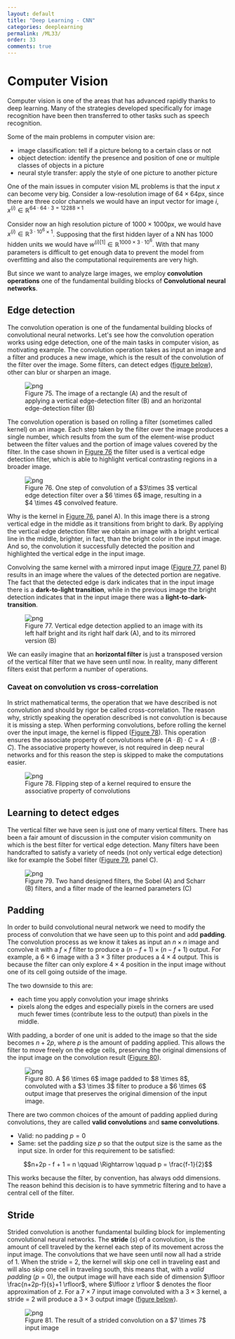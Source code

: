 ```yaml
---
layout: default
title: "Deep Learning - CNN"
categories: deeplearning
permalink: /ML33/
order: 33
comments: true
---
```


# Computer Vision
Computer vision is one of the areas that has advanced rapidly thanks to deep learning. Many of the strategies developed specifically for image recognition have been then transferred to other tasks such as speech recognition.

Some of the main problems in computer vision are:

* image classification: tell if a picture belong to a certain class or not
* object detection: identify the presence and position of one or multiple classes of objects in a picture
* neural style transfer: apply the style of one picture to another picture

One of the main issues in computer vision ML problems is that the input $x$ can become very big. Consider a low-resolution image of $64\times 64 \mathrm{px}$, since there are three color channels we would have an input vector for image $i$, $x^{(i)} \in \mathbb{R}^{64 \cdot 64 \cdot 3 = 12288 \times 1}$ 

Consider now an high resolution picture of $1000 \times 1000 \mathrm{px}$, we would have $x^{(i)} \in \mathbb{R}^{3 \cdot 10^6 \times 1}$. Supposing that the first hidden layer of a NN has 1000 hidden units we would have $w^{(i)[1]} \in \mathbb{R}^{1000 \times 3 \cdot 10^6}$. With that many parameters is difficult to get enough data to prevent the model from overfitting and also the computational requirements are very high.

But since we want to analyze large images, we employ **convolution operations** one of the fundamental building blocks of **Convolutional neural networks**.

## Edge detection
The convolution operation is one of the fundamental building blocks of convolutional neural networks. Let's see how the convolution operation works using edge detection, one of the main tasks in computer vision, as motivating example. The convolution operation takes as input an image and a filter and produces a new image, which is the result of the convolution of the filter over the image. Some filters, can detect edges (<a href="fig:edgedet">figure below</a>), other can blur or sharpen an image.  


    

<figure id="fig:edgedet">
    <img src="{{site.baseurl}}/pages/ML-33-DeepLearningStrategy_files/ML-33-DeepLearningStrategy_2_0.png" alt="png">
    <figcaption>Figure 75. The image of a rectangle (A) and the result of applying a vertical edge-detection filter (B) and an horizontal edge-detection filter (B)</figcaption>
</figure>

The convolution operation is based on rolling a filter (sometimes called kernel) on an image. Each step taken by the filter over the image produces a single number, which results from the sum of the element-wise product between the filter values and the portion of image values covered by the filter. In the case shown in <a href="#fig:convolution">Figure 76</a> the filter used is a vertical edge detection filter, which is able to highlight vertical contrasting regions in a broader image.


    

<figure id="fig:convolution">
    <img src="{{site.baseurl}}/pages/ML-33-DeepLearningStrategy_files/ML-33-DeepLearningStrategy_4_0.png" alt="png">
    <figcaption>Figure 76. One step of convolution of a $3\times 3$ vertical edge detection filter over a $6 \times 6$ image, resulting in a $4 \times 4$ convolved feature.</figcaption>
</figure>

Why is the kernel in <a href="#fig:convolution">Figure 76</a>, panel A). In this image there is a strong vertical edge in the middle as it transitions from bright to dark. By applying the vertical edge detection filter we obtain an image with a bright vertical line in the middle, brighter, in fact, than the bright color in the input image. And so, the convolution it successfully detected the position and highlighted the vertical edge in the input image.

Convolving the same kernel with a mirrored input image (<a href="#fig:vertedgedet">Figure 77</a>, panel B) results in an image where the values of the detected portion are negative. The fact that the detected edge is dark indicates that in the input image there is a **dark-to-light transition**, while in the previous image the bright detection indicates that in the input image there was a **light-to-dark-transition**.


    

<figure id="fig:vertedgedet">
    <img src="{{site.baseurl}}/pages/ML-33-DeepLearningStrategy_files/ML-33-DeepLearningStrategy_6_0.png" alt="png">
    <figcaption>Figure 77. Vertical edge detection applied to an image with its left half bright and its right half dark (A), and to its mirrored version (B)</figcaption>
</figure>

We can easily imagine that an **horizontal filter** is just a transposed version of the vertical filter that we have seen until now. In reality, many different filters exist that perform a number of operations.

### Caveat on convolution vs cross-correlation
In strict mathematical terms, the operation that we have described is not convolution and should by rigor be called cross-correlation. The reason why, strictly speaking the operation described is not convolution is because it is missing a step. When performing convolutions, before rolling the kernel over the input image, the kernel is flipped (<a href="#fig:kernelflip">Figure 78</a>). This operation ensures the associate property of convolutions where $(A \cdot B) \cdot C = A \cdot (B \cdot C)$. The associative property however, is not required in deep neural networks and for this reason the step is skipped to make the computations easier.


    

<figure id="fig:kernelflip">
    <img src="{{site.baseurl}}/pages/ML-33-DeepLearningStrategy_files/ML-33-DeepLearningStrategy_8_0.png" alt="png">
    <figcaption>Figure 78. Flipping step of a kernel required to ensure the associative property of convolutions</figcaption>
</figure>

## Learning to detect edges
The vertical filter we have seen is just one of many vertical filters. There has been a fair amount of discussion in the computer vision community on which is the best filter for vertical edge detection. Many filters have been handcrafted to satisfy a variety of needs (not only vertical edge detection) like for example the Sobel filter (<a href="#fig:filters">Figure 79</a>, panel C).


    

<figure id="fig:filters">
    <img src="{{site.baseurl}}/pages/ML-33-DeepLearningStrategy_files/ML-33-DeepLearningStrategy_10_0.png" alt="png">
    <figcaption>Figure 79. Two hand designed filters, the Sobel (A) and Scharr (B) filters, and a filter made of the learned parameters (C)</figcaption>
</figure>

## Padding
In order to build convolutional neural network we need to modify the process of convolution that we have seen up to this point and add **padding**. The convolution process as we know it takes as input an $n \times n$ image and convolve it with a $f \times f$ filter to produce a $(n-f+1) \times (n-f+1)$ output. For example, a $6 \times 6$ image with a $3 \times 3$ filter produces a $4 \times 4$ output. This is because the filter can only explore $4 \times 4$ position in the input image without one of its cell going outside of the image.

The two downside to this are:

* each time you apply convolution your image shrinks
* pixels along the edges and especially pixels in the corners are used much fewer times (contribute less to the output) than pixels in the middle.

With padding, a border of one unit is added to the image so that the side becomes $n+2p$, where $p$ is the amount of padding applied. This allows the filter to move freely on the edge cells, preserving the original dimensions of the input image on the convolution result (<a href="#fig:padding">Figure 80</a>).


    

<figure id="fig:padding">
    <img src="{{site.baseurl}}/pages/ML-33-DeepLearningStrategy_files/ML-33-DeepLearningStrategy_12_0.png" alt="png">
    <figcaption>Figure 80. A $6 \times 6$ image padded to $8 \times 8$, convoluted with a $3 \times 3$ filter to produce a $6 \times 6$ output image that preserves the original dimension of the input image.</figcaption>
</figure>

There are two common choices of the amount of padding applied during convolutions, they are called **valid convolutions** and **same convolutions**.

* Valid: no padding $p=0$
* Same: set the padding size $p$ so that the output size is the same as the input size. In order for this requirement to be satisfied:

$$n+2p - f + 1 = n \qquad \Rightarrow \qquad p = \frac{f-1}{2}$$

This works because the filter, by convention, has always odd dimensions. The reason behind this decision is to have symmetric filtering and to have a central cell of the filter.

## Stride
Strided convolution is another fundamental building block for implementing convolutional neural networks. The **stride** ($s$) of a convolution, is the amount of cell traveled by the kernel each step of its movement across the input image. The convolutions that we have seen until now all had a stride of 1. When the stride = 2, the kernel will skip one cell in traveling east and will also skip one cell in traveling south, this means that, with a *valid padding* ($p=0$), the output image will have each side of dimension $\lfloor \frac{n+2p-f}{s}+1 \rfloor$, where $\lfloor z \rfloor $ denotes the floor approximation of $z$. For a $7 \times 7$ input image convoluted with a $3 \times 3$ kernel, a stride = 2 will produce a $3 \times 3$ output image (<a href="fig:stride">figure below</a>).


    

<figure id="fig:stride">
    <img src="{{site.baseurl}}/pages/ML-33-DeepLearningStrategy_files/ML-33-DeepLearningStrategy_14_0.png" alt="png">
    <figcaption>Figure 81. The result of a strided convolution on a $7 \times 7$ input image</figcaption>
</figure>


```python

```
